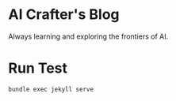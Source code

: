 # AI Crafter's Blog  
Always learning and exploring the frontiers of AI.

# Run Test
```
bundle exec jekyll serve
```